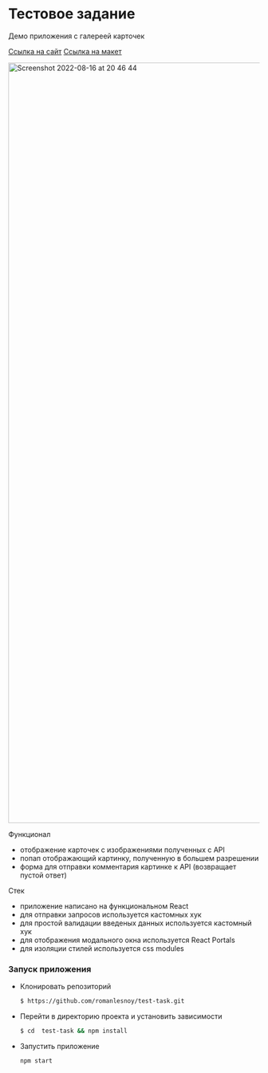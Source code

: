 # Тестовое задание

Демо приложения с галереей карточек

[Ссылка на сайт](app-test-task.netlify.app)
[Ссылка на макет](https://www.figma.com/file/3lj6aQtyOdmlsWIiDYHzyJ/Untitled?node-id=0%3A1)

<img width="1525" alt="Screenshot 2022-08-16 at 20 46 44" src="https://user-images.githubusercontent.com/69040854/184946287-579997f1-5fae-4c8b-9b02-f9ae4eac1d1b.png">

Функционал

-   отображение карточек с изображениями полученных с API
-   попап отображающий картинку, полученную в большем разрешении
-   форма для отправки комментария картинке к API (возвращает пустой ответ)

Стек

-   приложение написано на функциональном React
-   для отправки запросов используется кастомных хук
-   для простой валидации введеных данных используется кастомный хук
-   для отображения модального окна используется React Portals
-   для изоляции стилей используется css modules

### Запуск приложения

-   Клонировать репозиторий
    ```bash
    $ https://github.com/romanlesnoy/test-task.git
    ```
-   Перейти в директорию проекта и установить зависимости
    ```bash
    $ cd  test-task && npm install
    ```
-   Запустить приложение
    ```bash
    npm start
    ```
